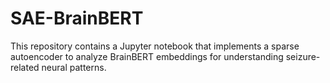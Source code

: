 # SAE-BrainBERT
This repository contains a Jupyter notebook that implements a sparse autoencoder to analyze BrainBERT embeddings for understanding seizure-related neural patterns.
